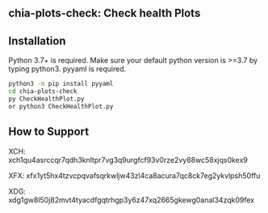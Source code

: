 ## chia-plots-check: Check health Plots

## Installation

Python 3.7+ is required. Make sure your default python version is >=3.7 by typing python3.
pyyaml is required.

```sh
python3 -m pip install pyyaml
cd chia-plots-check
py CheckHealthPlot.py
or python3 CheckHealthPlot.py
```

## How to Support
XCH: xch1qu4asrccqr7qdh3knltpr7vg3q9urgfcf93v0rze2vy88wc58xjqs0kex9

XFX: xfx1yt5hx4tzvcpqvafsqrkwljw43zl4ca8acura7qc8ck7eg2ykvlpsh50ffu

XDG: xdg1gw8l50j82mvt4tyacdfgqtrhgp3y6z47xq2665gkewg0anal34zqk09fex
